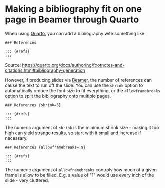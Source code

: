 # Making a bibliography fit on one page in Beamer through Quarto

When using [Quarto](https://quarto.org/docs/get-started/hello/rstudio.html), you
can add a bibliography with something like

```
### References

::: {#refs}
:::
```

Source:
<https://quarto.org/docs/authoring/footnotes-and-citations.html#bibliography-generation>

However, if producing slides via
[Beamer](https://quarto.org/docs/presentations/beamer.html), the number of
references can cause the text to run off the slide. You can use the `shrink`
option to automatically reduce the font size to fit everything, or the
`allowframebreaks` option to split the bibliography onto multiple pages.


```
### References {shrink=5}

::: {#refs}
:::
```

The numeric argument of `shrink` is the minimum shrink size - making it too high
can yield strange results, so start with it small and increase if necessary.

```
### References {allowframebreaks=.9}

::: {#refs}
:::
```

The numeric argument of `allowframebreaks` controls how much of a given frame is
allow to be filled. E.g. a value of "1" would use every inch of the slide - very
cluttered.
